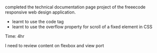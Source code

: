 completed the technical documentation page project of the freeecode responsive web design application.
- learnt to use the code tag
- learnt to use the overflow property for scroll of a fixed element in CSS

Time: 4hr

I need to review content on flexbox and view port